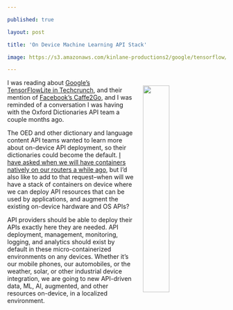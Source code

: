 ---
published: true
layout: post
title: 'On Device Machine Learning API Stack'
image: https://s3.amazonaws.com/kinlane-productions2/google/tensorflow/tensorflow-lite-images.jpg
---

<p><img style="padding: 15px;" src="https://s3.amazonaws.com/kinlane-productions2/google/tensorflow/tensorflow-lite-images.jpg" align="right" width="35%" />
<p>I was reading about <a href="https://techcrunch.com/2017/05/17/googles-tensorflow-lite-brings-machine-learning-to-android-devices/?ncid=rss">Google’s TensorFlowLite in Techcrunch</a>, and their mention of <a href="https://code.facebook.com/posts/196146247499076/delivering-real-time-ai-in-the-palm-of-your-hand/">Facebook’s Caffe2Go</a>, and I was reminded of a conversation I was having with the Oxford Dictionaries API team a couple months ago.

<p>The OED and other dictionary and language content API teams wanted to learn more about on-device API deployment, so their dictionaries could become the default. <a href="http://kinlane.com/2015/01/21/when-will-my-router-have-docker-containers-by-default/">I have asked when we will have containers natively on our routers a while ago</a>, but I’d also like to add to that request–when will we have a stack of containers on device where we can deploy API resources that can be used by applications, and augment the existing on-device hardware and OS APIs?

<p>API providers should be able to deploy their APIs exactly here they are needed. API deployment, management, monitoring, logging, and analytics should exist by default in these micro-containerized environments on any devices. Whether it’s our mobile phones, our automobiles, or the weather, solar, or other industrial device integration, we are going to new API-driven data, ML, AI, augmented, and other resources on-device, in a localized environment.


